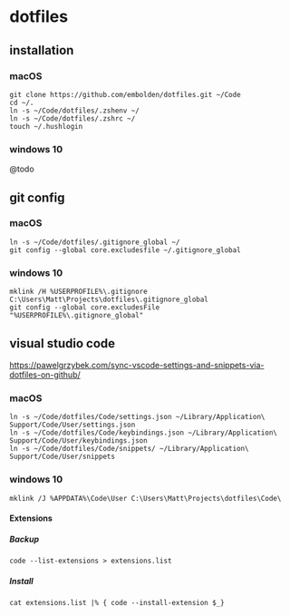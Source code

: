 # dotfiles

## installation

### macOS
`git clone https://github.com/embolden/dotfiles.git ~/Code`  
`cd ~/.`  
`ln -s ~/Code/dotfiles/.zshenv ~/`  
`ln -s ~/Code/dotfiles/.zshrc ~/`  
`touch ~/.hushlogin`  

### windows 10
@todo

## git config

### macOS
`ln -s ~/Code/dotfiles/.gitignore_global ~/`  
`git config --global core.excludesfile ~/.gitignore_global`  

### windows 10
`mklink /H %USERPROFILE%\.gitignore C:\Users\Matt\Projects\dotfiles\.gitignore_global`  
`git config --global core.excludesFile "%USERPROFILE%\.gitignore_global"`  

## visual studio code
https://pawelgrzybek.com/sync-vscode-settings-and-snippets-via-dotfiles-on-github/  

### macOS
`ln -s ~/Code/dotfiles/Code/settings.json ~/Library/Application\ Support/Code/User/settings.json`  
`ln -s ~/Code/dotfiles/Code/keybindings.json ~/Library/Application\ Support/Code/User/keybindings.json`  
`ln -s ~/Code/dotfiles/Code/snippets/ ~/Library/Application\ Support/Code/User/snippets`  

### windows 10
`mklink /J %APPDATA%\Code\User C:\Users\Matt\Projects\dotfiles\Code\`  

#### Extensions
##### Backup
`code --list-extensions > extensions.list`
##### Install
`cat extensions.list |% { code --install-extension $_}`
